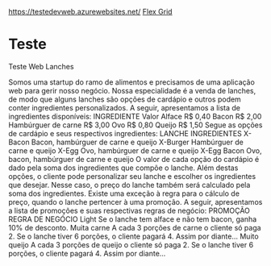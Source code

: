 https://testedevweb.azurewebsites.net/
<a href=“http://exemplo.com/“>Flex Grid</a>
# Teste 

Teste Web Lanches

Somos uma startup do ramo de alimentos e precisamos de uma aplicação web para
gerir nosso negócio. Nossa especialidade é a venda de lanches, de modo que alguns
lanches são opções de cardápio e outros podem conter ingredientes personalizados.
A seguir, apresentamos a lista de ingredientes disponíveis:
INGREDIENTE Valor
Alface R$ 0,40
Bacon R$ 2,00
Hambúrguer de carne R$ 3,00
Ovo R$ 0,80
Queijo R$ 1,50
Segue as opções de cardápio e seus respectivos ingredientes:
LANCHE INGREDIENTES
X-Bacon Bacon, hambúrguer de carne e queijo
X-Burger Hambúrguer de carne e queijo
X-Egg Ovo, hambúrguer de carne e queijo
X-Egg Bacon Ovo, bacon, hambúrguer de carne e queijo
O valor de cada opção do cardápio é dado pela soma dos ingredientes que compõe o
lanche. Além destas opções, o cliente pode personalizar seu lanche e escolher os
ingredientes que desejar. Nesse caso, o preço do lanche também será calculado pela
soma dos ingredientes.
Existe uma exceção à regra para o cálculo de preço, quando o lanche pertencer à uma
promoção. A seguir, apresentamos a lista de promoções e suas respectivas regras de
negócio:
PROMOÇÃO REGRA DE NEGÓCIO
Light Se o lanche tem alface e não
tem bacon, ganha 10% de desconto.
Muita carne A cada 3 porções de carne o cliente só
paga 2. Se o lanche tiver 6 porções, o
cliente pagará 4. Assim por diante...
Muito queijo A cada 3 porções de queijo o cliente
só paga 2. Se o lanche tiver 6 porções, o
cliente pagará 4. Assim por diante...
